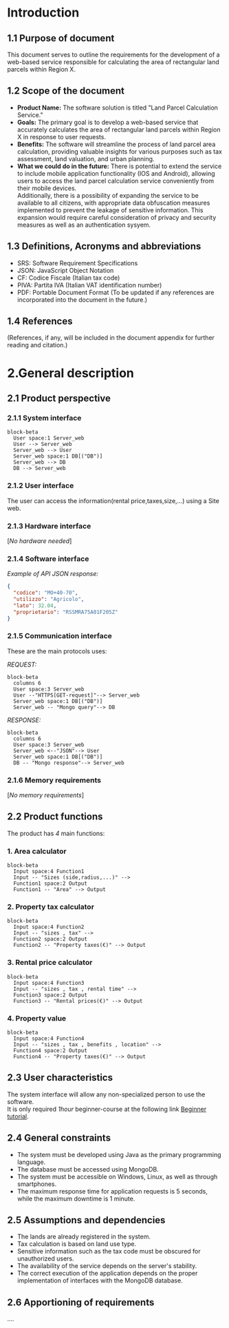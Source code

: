 # Introduction

## 1.1 Purpose of document

This document serves to outline the requirements for the development of a web-based service responsible for calculating the area of rectangular land parcels within Region X.

## 1.2 Scope of the document

- **Product Name:** The software solution is titled "Land Parcel Calculation Service."
- **Goals:** The primary goal is to develop a web-based service that accurately calculates the area of rectangular land parcels within Region X in response to user requests.
- **Benefits:** The software will streamline the process of land parcel area calculation, providing valuable insights for various purposes such as tax assessment, land valuation, and urban planning.
- **What we could do in the future:** There is potential to extend the service to include mobile application functionality (IOS and Android), allowing users to access the land parcel calculation service conveniently from their mobile devices.  
  Additionally, there is a possibility of expanding the service to be available to all citizens, with appropriate data obfuscation measures implemented to prevent the leakage of sensitive information. This expansion would require careful consideration of privacy and security measures as well as an authentication sysyem.

## 1.3 Definitions, Acronyms and abbreviations

- SRS: Software Requirement Specifications
- JSON: JavaScript Object Notation
- CF: Codice Fiscale (Italian tax code)
- PIVA: Partita IVA (Italian VAT identification number)
- PDF: Portable Document Format
  (To be updated if any references are incorporated into the document in the future.)

## 1.4 References

(References, if any, will be included in the document appendix for further reading and citation.)

# 2.General description

## 2.1 Product perspective

### 2.1.1 System interface

```mermaid
block-beta
  User space:1 Server_web
  User --> Server_web
  Server_web --> User 
  Server_web space:1 DB[("DB")]
  Server_web --> DB
  DB --> Server_web
```

### 2.1.2 User interface

The user can access the information(rental price,taxes,size,...) using a Site web.

### 2.1.3 Hardware interface

[*No hardware needed*]

### 2.1.4 Software interface

*Example of API JSON response:*

``` json
{
  "codice": "MO+40-70",
  "utilizzo": "Agricolo",
  "lato": 32.04,
  "proprietario": "RSSMRA75A01F205Z"
}
```

### 2.1.5 Communication interface

These are the main protocols uses:

*REQUEST:*

```mermaid
block-beta
  columns 6
  User space:3 Server_web
  User --"HTTPS[GET-request]"--> Server_web
  Server_web space:1 DB[("DB")]
  Server_web -- "Mongo query"--> DB
```

*RESPONSE:*

```mermaid
block-beta
  columns 6
  User space:3 Server_web
  Server_web <--"JSON"--> User
  Server_web space:1 DB[("DB")]
  DB -- "Mongo response"--> Server_web
```

### 2.1.6 Memory requirements

[*No memory requirements*]

## 2.2 Product functions

The product has *4* main functions:

### 1. Area calculator

```mermaid
block-beta
  Input space:4 Function1
  Input -- "Sizes (side,radius,...)" -->
  Function1 space:2 Output
  Function1 -- "Area" --> Output
```

### 2. Property tax calculator

```mermaid
block-beta
  Input space:4 Function2
  Input -- "sizes , tax" --> 
  Function2 space:2 Output
  Function2 -- "Property taxes(€)" --> Output
```

### 3. Rental price calculator

```mermaid
block-beta
  Input space:4 Function3
  Input -- "sizes , tax , rental time" --> 
  Function3 space:2 Output
  Function3 -- "Rental prices(€)" --> Output
```

### 4. Property value

```mermaid
block-beta
  Input space:4 Function4
  Input -- "sizes , tax , benefits , location" --> 
  Function4 space:2 Output
  Function4 -- "Property taxes(€)" --> Output
```


## 2.3 User characteristics

The system interface will allow any non-specialized person to use the software.  
It is only required *1hour* beginner-course at the following link [Beginner tutorial](https://fake_link).

## 2.4 General constraints

- The system must be developed using Java as the primary programming language.
- The database must be accessed using MongoDB.
- The system must be accessible on Windows, Linux, as well as through smartphones.
- The maximum response time for application requests is 5 seconds, while the maximum downtime is 1 minute.

## 2.5 Assumptions and dependencies

- The lands are already registered in the system.
- Tax calculation is based on land use type.
- Sensitive information such as the tax code must be obscured for unauthorized users.
- The availability of the service depends on the server's stability.
- The correct execution of the application depends on the proper implementation of interfaces with the MongoDB database.

## 2.6 Apportioning of requirements

....

